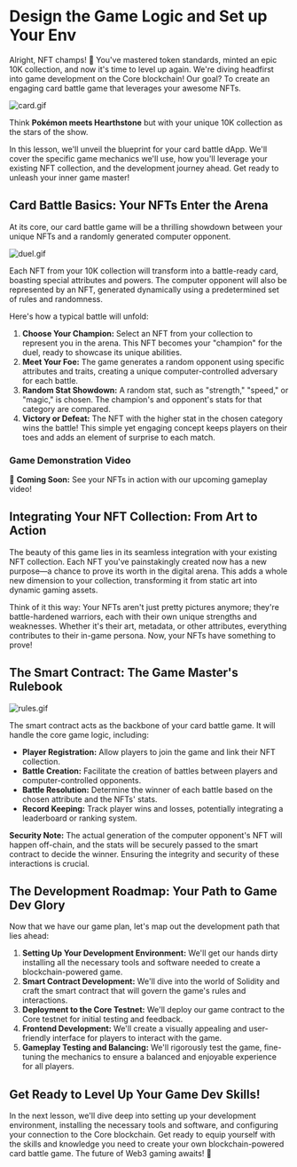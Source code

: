 # Design the Game Logic and Set up Your Env

Alright, NFT champs! 🚀 You've mastered token standards, minted an epic 10K collection, and now it's time to level up again. We're diving headfirst into game development on the Core blockchain! Our goal? To create an engaging card battle game that leverages your awesome NFTs. 

![card.gif](2%20Design%20the%20Game%20Logic%20and%20Set%20up%20Your%20Env%2088eac457b93d401eb38f0540751a4fd9/card.gif)

Think **Pokémon meets Hearthstone** but with your unique 10K collection as the stars of the show.

In this lesson, we'll unveil the blueprint for your card battle dApp. We'll cover the specific game mechanics we'll use, how you'll leverage your existing NFT collection, and the development journey ahead. Get ready to unleash your inner game master!

## Card Battle Basics: Your NFTs Enter the Arena

At its core, our card battle game will be a thrilling showdown between your unique NFTs and a randomly generated computer opponent. 

![duel.gif](2%20Design%20the%20Game%20Logic%20and%20Set%20up%20Your%20Env%2088eac457b93d401eb38f0540751a4fd9/duel.gif)

Each NFT from your 10K collection will transform into a battle-ready card, boasting special attributes and powers. The computer opponent will also be represented by an NFT, generated dynamically using a predetermined set of rules and randomness.

Here's how a typical battle will unfold:

1. **Choose Your Champion:** Select an NFT from your collection to represent you in the arena. This NFT becomes your "champion" for the duel, ready to showcase its unique abilities.
2. **Meet Your Foe:** The game generates a random opponent using specific attributes and traits, creating a unique computer-controlled adversary for each battle.
3. **Random Stat Showdown:** A random stat, such as "strength," "speed," or "magic," is chosen. The champion's and opponent's stats for that category are compared.
4. **Victory or Defeat:** The NFT with the higher stat in the chosen category wins the battle! This simple yet engaging concept keeps players on their toes and adds an element of surprise to each match.

### Game Demonstration Video

🎥 **Coming Soon:** See your NFTs in action with our upcoming gameplay video!

## Integrating Your NFT Collection: From Art to Action

The beauty of this game lies in its seamless integration with your existing NFT collection. Each NFT you've painstakingly created now has a new purpose—a chance to prove its worth in the digital arena. This adds a whole new dimension to your collection, transforming it from static art into dynamic gaming assets.

Think of it this way: Your NFTs aren't just pretty pictures anymore; they're battle-hardened warriors, each with their own unique strengths and weaknesses. Whether it's their art, metadata, or other attributes, everything contributes to their in-game persona. Now, your NFTs have something to prove!

## The Smart Contract: The Game Master's Rulebook

![rules.gif](2%20Design%20the%20Game%20Logic%20and%20Set%20up%20Your%20Env%2088eac457b93d401eb38f0540751a4fd9/rules.gif)

The smart contract acts as the backbone of your card battle game. It will handle the core game logic, including:

- **Player Registration:** Allow players to join the game and link their NFT collection.
- **Battle Creation:** Facilitate the creation of battles between players and computer-controlled opponents.
- **Battle Resolution:** Determine the winner of each battle based on the chosen attribute and the NFTs' stats.
- **Record Keeping:** Track player wins and losses, potentially integrating a leaderboard or ranking system.

**Security Note:** The actual generation of the computer opponent's NFT will happen off-chain, and the stats will be securely passed to the smart contract to decide the winner. Ensuring the integrity and security of these interactions is crucial.

## The Development Roadmap: Your Path to Game Dev Glory

Now that we have our game plan, let's map out the development path that lies ahead:

1. **Setting Up Your Development Environment:** We'll get our hands dirty installing all the necessary tools and software needed to create a blockchain-powered game.
2. **Smart Contract Development:** We'll dive into the world of Solidity and craft the smart contract that will govern the game's rules and interactions.
3. **Deployment to the Core Testnet:** We'll deploy our game contract to the Core testnet for initial testing and feedback.
4. **Frontend Development:** We'll create a visually appealing and user-friendly interface for players to interact with the game.
5. **Gameplay Testing and Balancing:** We'll rigorously test the game, fine-tuning the mechanics to ensure a balanced and enjoyable experience for all players.

## Get Ready to Level Up Your Game Dev Skills!

In the next lesson, we'll dive deep into setting up your development environment, installing the necessary tools and software, and configuring your connection to the Core blockchain. Get ready to equip yourself with the skills and knowledge you need to create your own blockchain-powered card battle game. The future of Web3 gaming awaits! 🚀